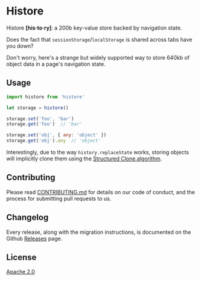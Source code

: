 # Histore

Histore __[his·to·ry]__: a 200b key-value store backed by navigation state.

Does the fact that `sessionStorage`/`localStorage` is shared across tabs have you down?

Don't worry, here's a strange but widely supported way to store 640kb of object data in a page's navigation state.

## Usage

```js
import histore from 'histore'

let storage = histore()

storage.set('foo', 'bar')
storage.get('foo')  // 'bar'

storage.set('obj', { any: 'object' })
storage.get('obj').any  // 'object'
```

Interestingly, due to the way `history.replaceState` works, storing objects will implicitly clone them using the [Structured Clone algorithm](https://developer.mozilla.org/en-US/docs/Web/API/Web_Workers_API/Structured_clone_algorithm).

## Contributing

Please read [CONTRIBUTING.md](CONTRIBUTING.md) for details on our code of conduct, and the process for submitting pull requests to us.

## Changelog

Every release, along with the migration instructions, is documented on the Github [Releases](https://github.com/developit/histore/releases) page.

## License

[Apache 2.0](LICENSE)
